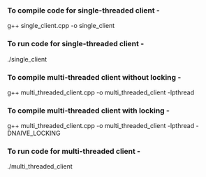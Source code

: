 ### To compile code for single-threaded client -

g++ single_client.cpp -o single_client

### To run code for single-threaded client -

./single_client


### To compile multi-threaded client without locking -

g++ multi_threaded_client.cpp -o multi_threaded_client -lpthread


### To compile multi-threaded client with locking -
g++ multi_threaded_client.cpp -o multi_threaded_client -lpthread -DNAIVE_LOCKING


### To run code for multi-threaded client -
./multi_threaded_client
